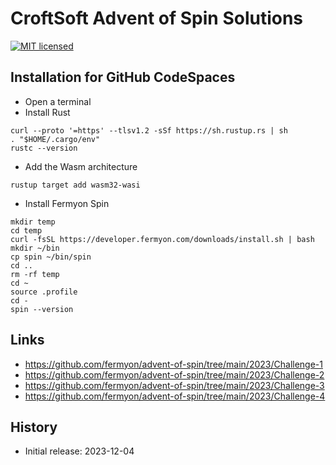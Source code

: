# CroftSoft Advent of Spin Solutions

[![MIT licensed][mit-badge]][mit-url]

[mit-badge]: https://img.shields.io/badge/license-MIT-blue.svg
[mit-url]: https://github.com/david-wallace-croft/advent-of-spin/blob/main/LICENSE.txt

## Installation for GitHub CodeSpaces

- Open a terminal
- Install Rust
```
curl --proto '=https' --tlsv1.2 -sSf https://sh.rustup.rs | sh
. "$HOME/.cargo/env"
rustc --version
```
- Add the Wasm architecture
```
rustup target add wasm32-wasi
```
- Install Fermyon Spin
```
mkdir temp
cd temp
curl -fsSL https://developer.fermyon.com/downloads/install.sh | bash
mkdir ~/bin
cp spin ~/bin/spin
cd ..
rm -rf temp
cd ~
source .profile
cd -
spin --version
```

## Links

- https://github.com/fermyon/advent-of-spin/tree/main/2023/Challenge-1
- https://github.com/fermyon/advent-of-spin/tree/main/2023/Challenge-2
- https://github.com/fermyon/advent-of-spin/tree/main/2023/Challenge-3
- https://github.com/fermyon/advent-of-spin/tree/main/2023/Challenge-4

## History

- Initial release: 2023-12-04
